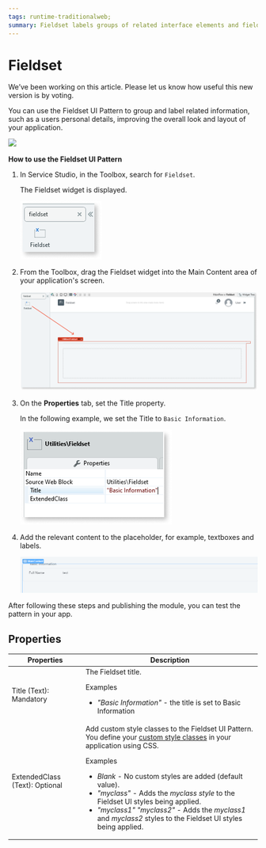 ```yaml
---
tags: runtime-traditionalweb; 
summary: Fieldset labels groups of related interface elements and fields.
---
```


# Fieldset

<div class="info" markdown="1">

We’ve been working on this article. Please let us know how useful this new version is by voting.

</div>

You can use the Fieldset UI Pattern to group and label related information, such as a users personal details, improving the overall look and layout of your application.

![](<images/fieldset-image-1.png>)

**How to use the Fieldset UI Pattern**

1. In Service Studio, in the Toolbox, search for `Fieldset`.

    The Fieldset widget is displayed.

   ![](<images/fieldset-image-6.png>)

1. From the Toolbox, drag the Fieldset widget into the Main Content area of your application's screen.

   ![](<images/fieldset-image-7.png>)

1. On the **Properties** tab, set the Title property.

    In the following example, we set the Title to `Basic Information`.

    ![](<images/fieldset-image-5.png>)

1. Add the relevant content to the placeholder, for example, textboxes and labels.

    ![](<images/fieldset-image-8.png>)

After following these steps and publishing the module, you can test the pattern in your app.

## Properties

| Properties | Description |
|---|---|
| Title (Text): Mandatory   |  The Fieldset title.  <p>Examples <ul><li>_"Basic Information"_ - the title is set to Basic Information</li></ul></p> | 
| ExtendedClass (Text): Optional  | Add custom style classes to the Fieldset UI Pattern. You define your [custom style classes](../../../../../develop/ui/look-feel/css.md) in your application using CSS. <p>Examples <ul><li>_Blank_ - No custom styles are added (default value).</li><li>_"myclass"_ - Adds the _myclass style_ to the Fieldset UI styles being applied.</li><li>_"myclass1" "myclass2"_ - Adds the _myclass1_ and _myclass2_ styles to the Fieldset UI styles being applied.</li></ul></p> |
